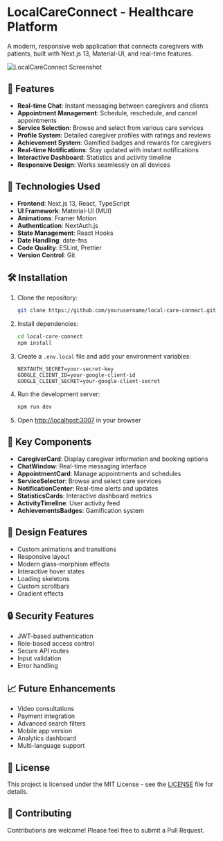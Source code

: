 # LocalCareConnect - Healthcare Platform

A modern, responsive web application that connects caregivers with patients, built with Next.js 13, Material-UI, and real-time features.

![LocalCareConnect Screenshot](./public/screenshot.png)

## 🌟 Features

- **Real-time Chat**: Instant messaging between caregivers and clients
- **Appointment Management**: Schedule, reschedule, and cancel appointments
- **Service Selection**: Browse and select from various care services
- **Profile System**: Detailed caregiver profiles with ratings and reviews
- **Achievement System**: Gamified badges and rewards for caregivers
- **Real-time Notifications**: Stay updated with instant notifications
- **Interactive Dashboard**: Statistics and activity timeline
- **Responsive Design**: Works seamlessly on all devices

## 🚀 Technologies Used

- **Frontend**: Next.js 13, React, TypeScript
- **UI Framework**: Material-UI (MUI)
- **Animations**: Framer Motion
- **Authentication**: NextAuth.js
- **State Management**: React Hooks
- **Date Handling**: date-fns
- **Code Quality**: ESLint, Prettier
- **Version Control**: Git

## 🛠️ Installation

1. Clone the repository:
   ```bash
   git clone https://github.com/yourusername/local-care-connect.git
   ```

2. Install dependencies:
   ```bash
   cd local-care-connect
   npm install
   ```

3. Create a `.env.local` file and add your environment variables:
   ```env
   NEXTAUTH_SECRET=your-secret-key
   GOOGLE_CLIENT_ID=your-google-client-id
   GOOGLE_CLIENT_SECRET=your-google-client-secret
   ```

4. Run the development server:
   ```bash
   npm run dev
   ```

5. Open [http://localhost:3007](http://localhost:3007) in your browser

## 📱 Key Components

- **CaregiverCard**: Display caregiver information and booking options
- **ChatWindow**: Real-time messaging interface
- **AppointmentCard**: Manage appointments and schedules
- **ServiceSelector**: Browse and select care services
- **NotificationCenter**: Real-time alerts and updates
- **StatisticsCards**: Interactive dashboard metrics
- **ActivityTimeline**: User activity feed
- **AchievementsBadges**: Gamification system

## 🎨 Design Features

- Custom animations and transitions
- Responsive layout
- Modern glass-morphism effects
- Interactive hover states
- Loading skeletons
- Custom scrollbars
- Gradient effects

## 🔒 Security Features

- JWT-based authentication
- Role-based access control
- Secure API routes
- Input validation
- Error handling

## 📈 Future Enhancements

- Video consultations
- Payment integration
- Advanced search filters
- Mobile app version
- Analytics dashboard
- Multi-language support

## 📝 License

This project is licensed under the MIT License - see the [LICENSE](LICENSE) file for details.

## 🤝 Contributing

Contributions are welcome! Please feel free to submit a Pull Request.
